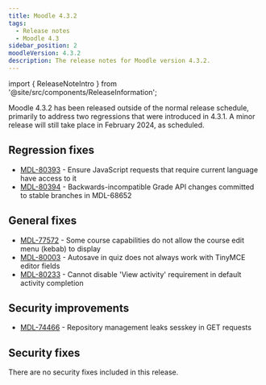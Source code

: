 ```yaml
---
title: Moodle 4.3.2
tags:
  - Release notes
  - Moodle 4.3
sidebar_position: 2
moodleVersion: 4.3.2
description: The release notes for Moodle version 4.3.2.
---
```


import { ReleaseNoteIntro } from '@site/src/components/ReleaseInformation';

<ReleaseNoteIntro releaseName={frontMatter.moodleVersion} />

Moodle 4.3.2 has been released outside of the normal release schedule, primarily to address two regressions that were introduced in 4.3.1. A minor release will still take place in February 2024, as scheduled.

## Regression fixes
<!-- cspell:disable -->
- [MDL-80393](https://tracker.moodle.org/browse/MDL-80393) - Ensure JavaScript requests that require current language have access to it
- [MDL-80394](https://tracker.moodle.org/browse/MDL-80394) - Backwards-incompatible Grade API changes committed to stable branches in MDL-68652
<!-- cspell:enable -->

## General fixes
<!-- cspell:disable -->
- [MDL-77572](https://tracker.moodle.org/browse/MDL-77572) - Some course capabilities do not allow the course edit menu (kebab) to display
- [MDL-80003](https://tracker.moodle.org/browse/MDL-80003) - Autosave in quiz does not always work with TinyMCE editor fields
- [MDL-80233](https://tracker.moodle.org/browse/MDL-80233) - Cannot disable 'View activity' requirement in default activity completion
<!-- cspell:enable -->

## Security improvements
<!-- cspell:disable -->
- [MDL-74466](https://tracker.moodle.org/browse/MDL-74466) - Repository management leaks sesskey in GET requests
<!-- cspell:enable -->

## Security fixes

There are no security fixes included in this release.
